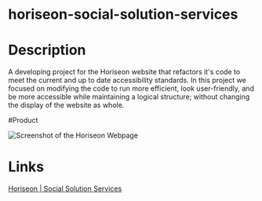 # horiseon-social-solution-services


# Description

A developing project for the Horiseon website that refactors it's code to meet the current and up to date accessibility standards. In this project we focused on modifying the code to run more efficient,  look user-friendly, and be more accessible while maintaining a logical structure; without changing the display of the website as whole.

#Product

![Screenshot of the Horiseon Webpage](https://user-images.githubusercontent.com/80929740/115324197-515c9b80-a13e-11eb-9845-3561d11cc6a3.png)


# Links

[Horiseon | Social Solution Services](https://tannercarter.github.io/horiseon-social-solution-services/)
